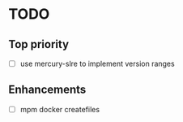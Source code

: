 TODO
====

## Top priority

  * [ ] use mercury-slre to implement version ranges

## Enhancements

  * [ ] mpm docker createfiles
